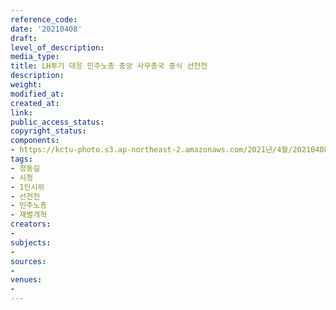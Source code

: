 ```yaml
---
reference_code: 
date: '20210408'
draft: 
level_of_description: 
media_type: 
title: LH투기 대응 민주노총 중앙 사무총국 중식 선전전
description: 
weight: 
modified_at: 
created_at: 
link: 
public_access_status: 
copyright_status: 
components:
- https://kctu-photo.s3.ap-northeast-2.amazonaws.com/2021년/4월/20210408-LH투기+대응+민주노총+중앙+사무총국+중식+선전전_정동길_시청_1인시위_선전전_민주노총_재벌개혁/_1DX0461.jpg
tags:
- 정동길
- 시청
- 1인시위
- 선전전
- 민주노총
- 재벌개혁
creators:
- 
subjects:
- 
sources:
- 
venues:
- 
---
```

